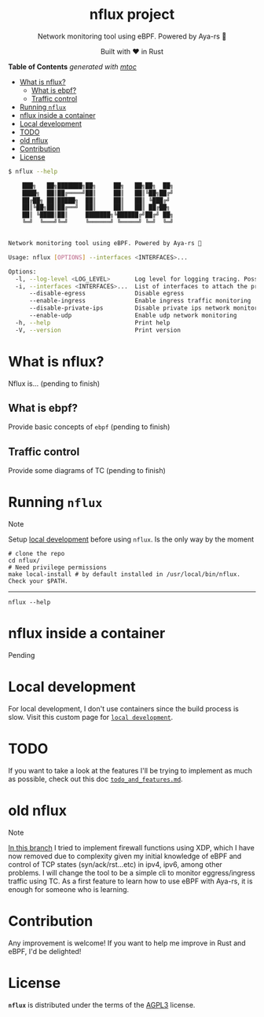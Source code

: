 <p align="center">
    <h1 align="center">nflux project</h1>
    <p align="center">Network monitoring tool using eBPF. Powered by Aya-rs 🐝</p>
    <p align="center">Built with ❤ in Rust</p>
</p>

<!-- START OF TOC !DO NOT EDIT THIS CONTENT MANUALLY-->
**Table of Contents**  *generated with [mtoc](https://github.com/containerscrew/mtoc)*
- [What is nflux?](#what-is-nflux)
  - [What is ebpf?](#what-is-ebpf)
  - [Traffic control](#traffic-control)
- [Running `nflux`](#running-nflux)
- [nflux inside a container](#nflux-inside-a-container)
- [Local development](#local-development)
- [TODO](#todo)
- [old nflux](#old-nflux)
- [Contribution](#contribution)
- [License](#license)
<!-- END OF TOC -->


```bash
$ nflux --help

    ███╗   ██╗███████╗██╗     ██╗   ██╗██╗  ██╗
    ████╗  ██║██╔════╝██║     ██║   ██║╚██╗██╔╝
    ██╔██╗ ██║█████╗  ██║     ██║   ██║ ╚███╔╝
    ██║╚██╗██║██╔══╝  ██║     ██║   ██║ ██╔██╗
    ██║ ╚████║██║     ███████╗╚██████╔╝██╔╝ ██╗
    ╚═╝  ╚═══╝╚═╝     ╚══════╝ ╚═════╝ ╚═╝  ╚═╝


Network monitoring tool using eBPF. Powered by Aya-rs 🐝

Usage: nflux [OPTIONS] --interfaces <INTERFACES>...

Options:
  -l, --log-level <LOG_LEVEL>       Log level for logging tracing. Possible values: info, warn, trace, debug, error. Default: info [default: info]
  -i, --interfaces <INTERFACES>...  List of interfaces to attach the program
      --disable-egress              Disable egress
      --enable-ingress              Enable ingress traffic monitoring
      --disable-private-ips         Disable private ips network monitoring
      --enable-udp                  Enable udp network monitoring
  -h, --help                        Print help
  -V, --version                     Print version
```

# What is nflux?

Nflux is... (pending to finish)

## What is ebpf?

Provide basic concepts of `ebpf` (pending to finish)

## Traffic control

Provide some diagrams of TC (pending to finish)

# Running `nflux`

> [!NOTE]
> Setup [local development](./docs/local_dev.md) before using `nflux`. Is the only way by the moment

```shell
# clone the repo
cd nflux/
# Need privilege permissions
make local-install # by default installed in /usr/local/bin/nflux. Check your $PATH.
```
---

```shell
nflux --help
```

# nflux inside a container

Pending

# Local development

For local development, I don't use containers since the build process is slow. Visit this custom page for [`local development`](./docs/local_dev.md).

# TODO

If you want to take a look at the features I'll be trying to implement as much as possible, check out this doc [`todo_and_features.md`](./docs/todo_and_features.md).

# old nflux

> [!NOTE]
> [In this branch](https://github.com/containerscrew/nflux/tree/old-20250206) I tried to implement firewall functions using XDP, which I have now removed due to complexity given my initial knowledge of eBPF and control of TCP states (syn/ack/rst...etc) in ipv4, ipv6, among other problems. I will change the tool to be a simple cli to monitor eggress/ingress traffic using TC. As a first feature to learn how to use eBPF with Aya-rs, it is enough for someone who is learning.

# Contribution

Any improvement is welcome! If you want to help me improve in Rust and eBPF, I'd be delighted!

# License

**`nflux`** is distributed under the terms of the [AGPL3](./LICENSE) license.
